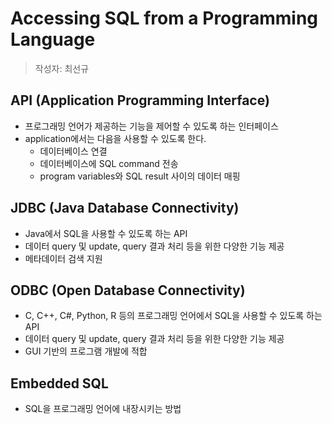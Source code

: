 # Accessing SQL from a Programming Language

> 작성자: 최선규

## API (Application Programming Interface)

- 프로그래밍 언어가 제공하는 기능을 제어할 수 있도록 하는 인터페이스
- application에서는 다음을 사용할 수 있도록 한다.
  - 데이터베이스 연결
  - 데이터베이스에 SQL command 전송
  - program variables와 SQL result 사이의 데이터 매핑

## JDBC (Java Database Connectivity)

- Java에서 SQL을 사용할 수 있도록 하는 API
- 데이터 query 및 update, query 결과 처리 등을 위한 다양한 기능 제공
- 메타데이터 검색 지원

## ODBC (Open Database Connectivity)

- C, C++, C#, Python, R 등의 프로그래밍 언어에서 SQL을 사용할 수 있도록 하는 API
- 데이터 query 및 update, query 결과 처리 등을 위한 다양한 기능 제공
- GUI 기반의 프로그램 개발에 적합

## Embedded SQL

- SQL을 프로그래밍 언어에 내장시키는 방법
